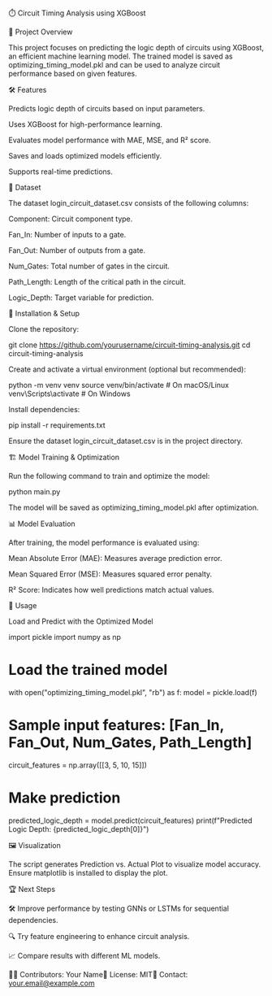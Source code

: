 ⏱️ Circuit Timing Analysis using XGBoost

📌 Project Overview

This project focuses on predicting the logic depth of circuits using XGBoost, an efficient machine learning model. The trained model is saved as optimizing_timing_model.pkl and can be used to analyze circuit performance based on given features.

🛠 Features

Predicts logic depth of circuits based on input parameters.

Uses XGBoost for high-performance learning.

Evaluates model performance with MAE, MSE, and R² score.

Saves and loads optimized models efficiently.

Supports real-time predictions.

📂 Dataset

The dataset login_circuit_dataset.csv consists of the following columns:

Component: Circuit component type.

Fan_In: Number of inputs to a gate.

Fan_Out: Number of outputs from a gate.

Num_Gates: Total number of gates in the circuit.

Path_Length: Length of the critical path in the circuit.

Logic_Depth: Target variable for prediction.

🚀 Installation & Setup

Clone the repository:

git clone https://github.com/yourusername/circuit-timing-analysis.git
cd circuit-timing-analysis

Create and activate a virtual environment (optional but recommended):

python -m venv venv
source venv/bin/activate  # On macOS/Linux
venv\Scripts\activate  # On Windows

Install dependencies:

pip install -r requirements.txt

Ensure the dataset login_circuit_dataset.csv is in the project directory.

🏗 Model Training & Optimization

Run the following command to train and optimize the model:

python main.py

The model will be saved as optimizing_timing_model.pkl after optimization.

📊 Model Evaluation

After training, the model performance is evaluated using:

Mean Absolute Error (MAE): Measures average prediction error.

Mean Squared Error (MSE): Measures squared error penalty.

R² Score: Indicates how well predictions match actual values.

📌 Usage

Load and Predict with the Optimized Model

import pickle
import numpy as np

# Load the trained model
with open("optimizing_timing_model.pkl", "rb") as f:
    model = pickle.load(f)

# Sample input features: [Fan_In, Fan_Out, Num_Gates, Path_Length]
circuit_features = np.array([[3, 5, 10, 15]])

# Make prediction
predicted_logic_depth = model.predict(circuit_features)
print(f"Predicted Logic Depth: {predicted_logic_depth[0]}")

🖼️ Visualization

The script generates Prediction vs. Actual Plot to visualize model accuracy.
Ensure matplotlib is installed to display the plot.

🏆 Next Steps

🛠 Improve performance by testing GNNs or LSTMs for sequential dependencies.

🔍 Try feature engineering to enhance circuit analysis.

📈 Compare results with different ML models.

👨‍💻 Contributors: Your Name📜 License: MIT📧 Contact: your.email@example.com

